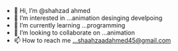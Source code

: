 - 👋 Hi, I’m @shahzad ahmed
- 👀 I’m interested in ...animation desinging develpoing
- 🌱 I’m currently learning ...programming
- 💞️ I’m looking to collaborate on ...animation
- 📫 How to reach me ...shaahzaadahmed45@gmail.com

<!---
shahzad010/shahzad010 is a ✨ special ✨ repository because its `README.md` (this file) appears on your GitHub profile.
You can click the Preview link to take a look at your changes.
--->
